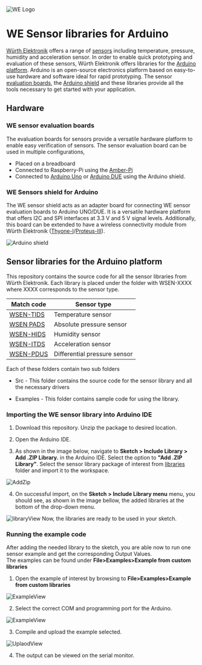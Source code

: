 ![WE Logo](assets/WE_Logo_small_t.png)

# WE Sensor libraries for Arduino

[Würth Elektronik](https://www.we-online.com/wco) offers a range of [sensors](https://www.we-online.de/katalog/en/wco/sensors) including temperature, pressure, humidity and acceleration sensor. In order to enable quick prototyping and evaluation of these sensors, Würth Elektronik offers libraries for the [Arduino platform](https://www.arduino.cc/). Arduino is an open-source electronics platform based on easy-to-use hardware and software ideal for rapid prototyping. The sensor [evaluation boards](https://www.we-online.de/katalog/en/wco/sensors/evaluation_boards_wsen), the [Arduino shield](https://www.we-online.de/katalog/en/wco/sensors/evaluation_boards_wsen) and these libraries provide all the tools necessary to get started with your application. 

## Hardware

### WE sensor evaluation boards

The evaluation boards for sensors provide a versatile hardware platform to enable easy verification of sensors. The sensor evaluation board can be used in multiple configurations,
* Placed on a breadboard
* Connected to Raspberry-Pi using the [Amber-Pi](https://www.we-online.de/katalog/en/AMBER_PI_SENSORS)
* Connected to [Arduino Uno](https://store.arduino.cc/arduino-uno-rev3) or [Arduino DUE](https://store.arduino.cc/arduino-due) using the Arduino shield.

### WE Sensors shield for Arduino

The WE sensor shield acts as an adapter board for connecting WE sensor evaluation boards to Arduino UNO/DUE. It is a versatile hardware platform that offers I2C and SPI interfaces at 3.3 V and 5 V signal levels. Additionally, this board can be extended to have a wireless connectivity module from Würth Elektronik ([Thyone-I](https://www.we-online.de/katalog/en/THYONE-I)/[Proteus-III](https://www.we-online.de/katalog/en/PROTEUS-III)).

![Arduino shield](assets/ArduinoShield.png)

## Sensor libraries for the Arduino platform 

This repository contains the source code for all the sensor libraries from Würth Elektronik. Each library is placed under the folder with WSEN-XXXX where XXXX corresponds to the sensor type.

|Match code   | Sensor type  |
|---|---|
|[WSEN-TIDS](https://www.we-online.de/katalog/en/WSEN-TIDS)  | Temperature sensor  |
|[WSEN PADS](https://www.we-online.de/katalog/en/WSEN-PADS)  |Absolute pressure sensor |
|[WSEN-HIDS](https://www.we-online.de/katalog/en/WSEN-HIDS)   | Humidity sensor |
|[WSEN-ITDS](https://www.we-online.de/katalog/en/WSEN-ITDS)|Acceleration sensor|
|[WSEN-PDUS](https://www.we-online.de/katalog/en/WSEN-PDUS)  | Differential pressure sensor  |

Each of these folders contain two sub folders

* Src - This folder contains the source code for the sensor library and all the necessary drivers

* Examples - This folder contains sample code for using the library.

### Importing the WE sensor library into Arduino IDE

1. Download this repository. Unzip the package to desired location.

2. Open the Arduino IDE. 

3. As shown in the image below, navigate to **Sketch > Include Library > Add .ZIP Library.** in the Arduino IDE. Select the option to **"Add .ZIP Library"**. Select the sensor library package of interest from [libraries](libraries) folder and import it to the workspace.

![AddZip](assets/addZip.png)

4. On successful import, on the **Sketch > Include Library menu** menu, you should see, as shown in the image bellow, the added libraries at the bottom of the drop-down menu.  

![libraryView](assets/libView.png)
Now, the libraries are ready to be used in your sketch.  

### Running the example code

After adding the needed library to the sketch, you are able now to run one sensor example and get the corresponding Output Values.  
The examples can be found under **File>Examples>Example from custom libraries** 

1. Open the example of interest by browsing to **File>Examples>Example from custom libraries** 

![ExampleView](assets/example.png)

2. Select the correct COM and programming port for the Arduino.

![ExampleView](assets/comPort.png)

3. Compile and upload the example selected.

![UplaodView](assets/upload.png)

4. The output can be viewed on the serial monitor.
